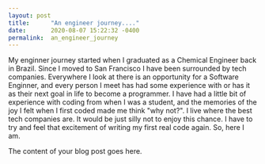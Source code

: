 ```yaml
---
layout: post
title:      "An engineer journey...."
date:       2020-08-07 15:22:32 -0400
permalink:  an_engineer_journey
---
```




My enginner journey started when I graduated as a Chemical Engineer back in Brazil. Since I moved to San Francisco I have been surrounded by tech companies. Everywhere I look at there is an opportunity for a Software Enginner, and every person I meet has had some experience with or has it as their next goal in life to become a programmer. 
I have had a little bit of experience with coding from when I was a student, and the memories of the joy I felt when I first coded made me think "why not?".
I live where the best tech companies are. It would be just silly not to enjoy this chance. I have to try and feel that excitement of writing my first real code again. So, here I am. 

The content of your blog post goes here.
